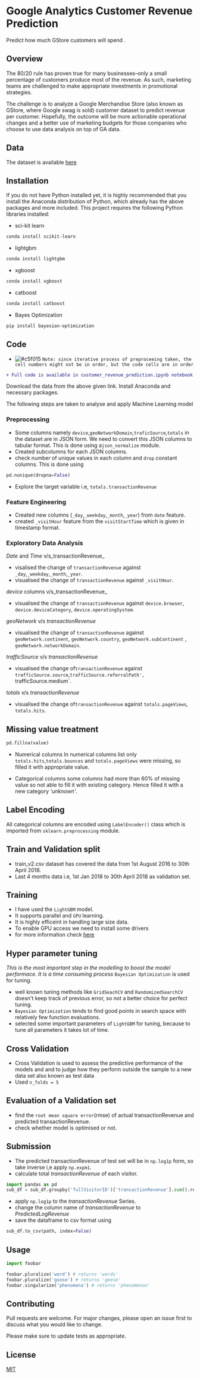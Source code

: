 # Google Analytics Customer Revenue Prediction 

Predict how much GStore customers will spend
.

## Overview
The 80/20 rule has proven true for many businesses–only a small percentage of customers produce most of the revenue. As such, marketing teams are challenged to make appropriate investments in promotional strategies.


The challenge is to analyze a Google Merchandise Store (also known as GStore, where Google swag is sold) customer dataset to predict revenue per customer. Hopefully, the outcome will be more actionable operational changes and a better use of marketing budgets for those companies who choose to use data analysis on top of GA data.
## Data
The dataset is available [here](https://www.kaggle.com/c/ga-customer-revenue-prediction/data)
## Installation
If you do not have Python installed yet, it is highly recommended that you install the Anaconda distribution of Python, which already has the above packages and more included.
This project requires the following Python libraries installed:
* sci-kit learn
```bash
conda install scikit-learn
```
* lightgbm
```bash
conda install lightgbm
```
* xgboost
```bash
conda install xgboost
```
* catboost
```bash
conda install catboost
```
* Bayes Optimization
```bash
pip install bayesian-optimization
```
## Code
- ![#c5f015](https://placehold.it/15/c5f015/000000?text=+) `Note: since iterative process of preproceeing taken, the cell numbers might not be in order, but the code cells are in order`
```diff
+ Full code is available in customer_revenue_prediction.ipynb notebook.
```
Download the data from the above given link.
Install Anaconda and necessary packages.

The following steps are taken to analyse and apply Machine Learning model
### Preprocessing
 * Some columns namely `device`,`geoNetworkDomain`,`traficSource`,`totals` in the dataset are in JSON form. We need to convert this JSON columns to tabular format. This is done using a`json_normalize` module.
* Created subcolumns for each JSON columns.
* check number of unique values in each column and `drop` constant columns.
This is done using
```python
pd.nunique(dropna=False) 
```
* Explore the target variable i.e, `totals.transactionRevenue`
### Feature Engineering
* Created new columns (`_day`,`_weekday`,`_month`,`_year`) from `date` feature.
* created `_visitHour` feature from the `visitStartTime` which is given in timestamp format.
### Exploratory Data Analysis

_Date_ and _Time_ v/s_transactionRevenue_
* visalised the change of `transactionRevenue` against `_day`,`_weekday`,`_month`,`_year`.
* visualised the change of `transactionRevenue` against `_visitHour`.

_device_ columns v/s_transactionRevenue_
* visualised the change of `transactionRevenue` against `device.browser`, `device.deviceCategory`, `device.operatingSystem`. 

_geoNetwork_ v/s _transactionRevenue_
* visualised the change of `transactionRevenue` against `geoNetwork.continent`, `geoNetwork.country`, `geoNetwork.subContinent` , `geoNetwork.networkDomain`.

_trafficSource_ v/s _transactionRevenue_
* visualised  the change of`transactionRevenue` against `trafficSource.source`,`trafficSource.referralPath', `trafficSource.medium`.

_totals_ v/s _transactionRevenue_
* visualised  the change of`transactionRevenue` against `totals.pageViews`, `totals.hits`.
## Missing value treatment
```python
pd.fillna(value)
```
* Numerical columns
In numerical columns list only `totals.hits`,`totals.bounces` and `totals.pageViews` were missing, so filled it with appropriate value.

* Categorical columns
some columns had more than 60% of missing value so not able to fill it with existing category. Hence filled it with a new category *'unknown'*.

## Label Encoding
All categorical columns  are encoded using `LabelEncoder()` class which is imported from `sklearn.preprocessing` module.

## Train and Validation split
* train_v2.csv dataset has covered the data from 1st August 2016 to 30th April 2018.
* Last 4 months data i.e, 1st Jan 2018 to 30th April 2018 as validation set.

## Training

* I have used the `LightGBM` model.
* It supports parallel and `GPU` learning. 
* It is highly efficeint in handling large size data.
* To enable GPU access we need to install some drivers
* for more information check [here](https://lightgbm.readthedocs.io/en/latest/GPU-Tutorial.html)

## Hyper parameter tuning
_This is the most important step in the modelling to boost the model performace_.
 _It is a time consuming process_
`Bayesian Optimization` is used for tuning.
* well known tuning methods like `GridSeachCV` and `RandomizedSearchCV` doesn't keep track of previous error, so not a better choice for perfect tuning.
* `Bayesian Optimization` tends to find good points in search space with relatively few function evaluations.
* selected some important parameters of `LightGBM` for tuning, because to tune all parameters it takes lot of time.

## Cross Validation
* Cross Validation is used to assess the predictive performance of the models and and to judge how they perform outside the sample to a new data set also known as test data
* Used `n_folds = 5`

## Evaluation of a Validation set
* find the `root mean square error`(rmse) of actual transactionRevenue and predicted transactionRevenue. 
* check whether model is optimised or not.

## Submission
* The predicted transactionRevenue of test set will be in `np.log1p` form, so take inverse i,e apply `np.expm1`.
* calculate total _transactionRevenue_ of each visitor.
```python
import pandas as pd
sub_df = sub_df.groupby('fullVisitorID')['transactionRevenue'].sum().reset_index()
```
* apply `np.log1p` to the _transactionRevenue_ Series.
* change the column name of _transactionRevenue_ to _PredictedLogRevenue_
* save the dataframe to csv format using 
```python
sub_df.to_csv(path, index=False)
```
## Usage

```python
import foobar

foobar.pluralize('word') # returns 'words'
foobar.pluralize('goose') # returns 'geese'
foobar.singularize('phenomena') # returns 'phenomenon'
```

## Contributing
Pull requests are welcome. For major changes, please open an issue first to discuss what you would like to change.

Please make sure to update tests as appropriate.

## License
[MIT](https://choosealicense.com/licenses/mit/)
